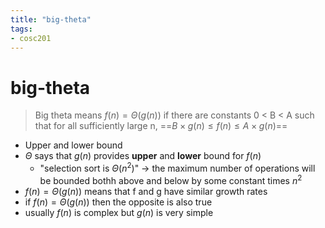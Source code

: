 ```yaml
---
title: "big-theta"
tags: 
- cosc201
---
```


# big-theta

>Big theta means $f(n) = \Theta(g(n))$ if there are constants 0 < B < A such that for all sufficiently large n, ==$B × g(n) ≤ f(n) ≤ A × g(n)$==

- Upper and lower bound
- $Θ$ says that $g(n)$ provides **upper** and **lower** bound for $f(n)$
	- "selection sort is $\Theta(n^2)$" -> the maximum number of operations will be bounded bothh above and below by some constant times $n^2$
- $f(n) = \Theta(g(n))$ means that f and g have similar growth rates
- if $f(n) = \Theta(g(n))$ then the opposite is also true
- usually $f(n)$ is complex but $g(n)$ is very simple

